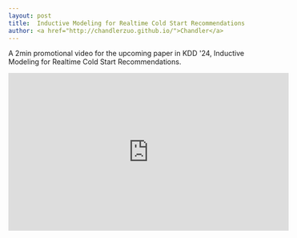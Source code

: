 ```yaml
---
layout: post
title:  Inductive Modeling for Realtime Cold Start Recommendations
author: <a href="http://chandlerzuo.github.io/">Chandler</a>
---
```


A 2min promotional video for the upcoming paper in KDD '24, Inductive Modeling for Realtime Cold Start Recommendations.

<iframe width="560" height="315" src="https://www.youtube.com/embed/7kbQp_8faWk" frameborder="0" allowfullscreen></iframe>
